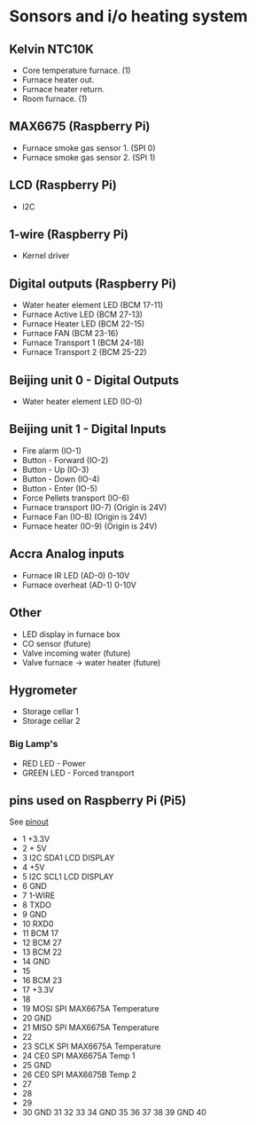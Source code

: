 # Sonsors and i/o heating system


## Kelvin NTC10K
 - Core temperature furnace. (1)
 - Furnace heater out.
 - Furnace heater return.
 - Room furnace. (1)
  

## MAX6675 (Raspberry Pi)
 - Furnace smoke gas sensor 1. (SPI 0)
 - Furnace smoke gas sensor 2. (SPI 1)

## LCD (Raspberry Pi)
 * I2C

## 1-wire (Raspberry Pi)
 * Kernel driver

## Digital outputs (Raspberry Pi)
 - Water heater element LED (BCM 17-11)
 - Furnace Active LED       (BCM 27-13)
 - Furnace Heater LED       (BCM 22-15)
 - Furnace FAN              (BCM 23-16)
 - Furnace Transport 1      (BCM 24-18)
 - Furnace Transport 2      (BCM 25-22)


## Beijing unit 0 - Digital Outputs 
 - Water heater element LED (IO-0)


## Beijing unit 1 - Digital Inputs
 - Fire alarm (IO-1)
 - Button - Forward (IO-2)
 - Button - Up (IO-3)
 - Button - Down (IO-4)
 - Button - Enter (IO-5)
 - Force Pellets transport (IO-6)
 - Furnace transport (IO-7) (Origin is 24V)
 - Furnace Fan (IO-8)       (Origin is 24V)
 - Furnace heater (IO-9)    (Origin is 24V)


## Accra Analog inputs
 - Furnace IR LED (AD-0)   0-10V
 - Furnace overheat (AD-1) 0-10V


## Other
- LED display in furnace box
- CO sensor (future)
- Valve incoming water (future)
- Valve furnace -> water heater (future)


## Hygrometer
 - Storage cellar 1
 - Storage cellar 2


### Big Lamp's
 - RED LED - Power
 - GREEN LED - Forced transport


## pins used on Raspberry Pi (Pi5)

See [pinout](https://pinout.xyz/#)

* 1   +3.3V
* 2   + 5V 
* 3   I2C SDA1  LCD DISPLAY
* 4   +5V
* 5   I2C SCL1  LCD DISPLAY
* 6   GND
* 7   1-WIRE
* 8   TXDO
* 9   GND
* 10  RXD0
* 11  BCM 17
* 12  BCM 27
* 13  BCM 22
* 14  GND
* 15
* 16  BCM 23
* 17  +3.3V
* 18
* 19  MOSI SPI MAX6675A Temperature 
* 20  GND
* 21  MISO SPI MAX6675A Temperature
* 22  
* 23  SCLK SPI MAX6675A Temperature
* 24  CE0 SPI MAX6675A Temp 1
* 25  GND
* 26  CE0 SPI MAX6675B Temp 2
* 27
* 28
* 29
* 30  GND
  31
  32
  33
  34  GND
  35
  36
  37
  38
  39  GND
  40

